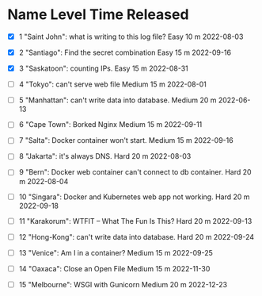 
#	Name	Level	Time	Released	
- [x] 1	"Saint John": what is writing to this log file?	Easy	10 m	2022-08-03	
 
- [x] 2	"Santiago": Find the secret combination	Easy	15 m	2022-09-16	
 
- [x] 3	"Saskatoon": counting IPs.	Easy	15 m	2022-08-31	
 
- [ ] 4	"Tokyo": can't serve web file	Medium	15 m	2022-08-01	
 
- [ ] 5	"Manhattan": can't write data into database.	Medium	20 m	2022-06-13	
 
- [ ] 6	"Cape Town": Borked Nginx	Medium	15 m	2022-09-11	
 
- [ ] 7	"Salta": Docker container won't start.	Medium	15 m	2022-09-16	
 
- [ ] 8	"Jakarta": it's always DNS.	Hard	20 m	2022-08-03	
 
- [ ] 9	"Bern": Docker web container can't connect to db container.	Hard	20 m	2022-08-04	
 
- [ ] 10	"Singara": Docker and Kubernetes web app not working.	Hard	20 m	2022-09-18	
 
- [ ] 11	"Karakorum": WTFIT – What The Fun Is This?	Hard	20 m	2022-09-13	
 
- [ ] 12	"Hong-Kong": can't write data into database.	Hard	20 m	2022-09-24	
 
- [ ] 13	"Venice": Am I in a container?	Medium	15 m	2022-09-25	
 
- [ ] 14	"Oaxaca": Close an Open File	Medium	15 m	2022-11-30	
 
- [ ] 15	"Melbourne": WSGI with Gunicorn	Medium	20 m	2022-12-23	
